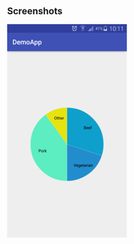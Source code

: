 ## Screenshots

<a href="/screens/Screenshot_1.png"><img src="/screens/Screenshot_1.png" width="280"></a>
